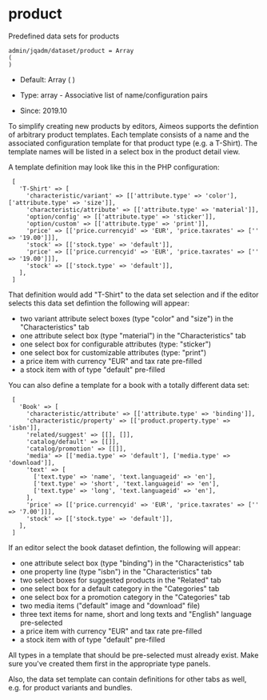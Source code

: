
# product

Predefined data sets for products

```
admin/jqadm/dataset/product = Array
(
)
```

* Default: Array
(
)

* Type: array - Associative list of name/configuration pairs
* Since: 2019.10

To simplify creating new products by editors, Aimeos supports the defintion
of arbitrary product templates. Each template consists of a name and the
associated configuration template for that product type (e.g. a T-Shirt).
The template names will be listed in a select box in the product detail view.

A template definition may look like this in the PHP configuration:

```
 [
   'T-Shirt' => [
     'characteristic/variant' => [['attribute.type' => 'color'], ['attribute.type' => 'size']],
     'characteristic/attribute' => [['attribute.type' => 'material']],
     'option/config' => [['attribute.type' => 'sticker']],
     'option/custom' => [['attribute.type' => 'print']],
     'price' => [['price.currencyid' => 'EUR', 'price.taxrates' => ['' => '19.00']]],
     'stock' => [['stock.type' => 'default']],
     'price' => [['price.currencyid' => 'EUR', 'price.taxrates' => ['' => '19.00']]],
     'stock' => [['stock.type' => 'default']],
   ],
 ]
```

That definition would add "T-Shirt" to the data set selection and if the editor
selects this data set defintion the following will appear:

* two variant attribute select boxes (type "color" and "size") in the "Characteristics" tab
* one attribute select box (type "material") in the "Characteristics" tab
* one select box for configurable attributes (type: "sticker")
* one select box for customizable attributes (type: "print")
* a price item with currency "EUR" and tax rate pre-filled
* a stock item with of type "default" pre-filled

You can also define a template for a book with a totally different data set:

```
 [
   'Book' => [
     'characteristic/attribute' => [['attribute.type' => 'binding']],
     'characteristic/property' => [['product.property.type' => 'isbn']],
     'related/suggest' => [[], []],
     'catalog/default' => [[]],
     'catalog/promotion' => [[]],
     'media' => [['media.type' => 'default'], ['media.type' => 'download']],
     'text' => [
       ['text.type' => 'name', 'text.languageid' => 'en'],
       ['text.type' => 'short', 'text.languageid' => 'en'],
       ['text.type' => 'long', 'text.languageid' => 'en'],
     ],
     'price' => [['price.currencyid' => 'EUR', 'price.taxrates' => ['' => '7.00']]],
     'stock' => [['stock.type' => 'default']],
   ],
 ]
```

If an editor select the book dataset defintion, the following will appear:

* one attribute select box (type "binding") in the "Characteristics" tab
* one property line (type "isbn") in the "Characteristics" tab
* two select boxes for suggested products in the "Related" tab
* one select box for a default category in the "Categories" tab
* one select box for a promotion category in the "Categories" tab
* two media items ("default" image and "download" file)
* three text items for name, short and long texts and "English" language pre-selected
* a price item with currency "EUR" and tax rate pre-filled
* a stock item with of type "default" pre-filled

All types in a template that should be pre-selected must already exist. Make
sure you've created them first in the appropriate type panels.

Also, the data set template can contain definitions for other tabs as well,
e.g. for product variants and bundles.
